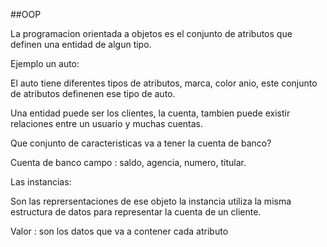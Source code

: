 ##OOP
<p>

La programacion orientada a objetos es el conjunto de atributos que definen una entidad de algun tipo.

Ejemplo un auto:

El auto tiene  diferentes tipos de atributos, marca, color anio, este conjunto de atributos definenen ese tipo de auto.

Una entidad puede ser los clientes, la cuenta, tambien puede existir relaciones entre un usuario y muchas cuentas.

Que conjunto de caracteristicas va a tener la cuenta de banco?

Cuenta de banco
campo : saldo, agencia, numero, titular.

Las instancias:

Son las reprersentaciones de ese objeto
la instancia utiliza la misma estructura de datos para representar la cuenta de un cliente.

Valor : son los datos que va a contener cada atributo
</p>